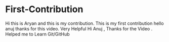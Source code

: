 # First-Contribution
Hi this is Aryan and this is my contribution.
This is my first contribution
hello anuj thanks for this video. Very Helpful
Hi Anuj , Thanks for the Video . Helped me to Learn Git/GitHub